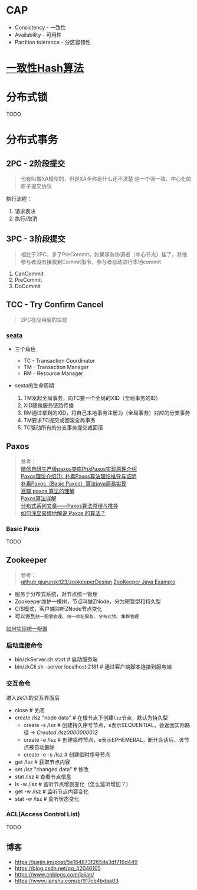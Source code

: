 # CAP
- Consistency - 一致性
- Availability - 可用性
- Partition tolerance - 分区容错性

# [一致性Hash算法](https://juejin.im/post/6856278390107078663)

# 分布式锁
TODO

# 分布式事务
## 2PC - 2阶段提交
> 也有叫做XA模型的，但是XA全称是什么还不清楚
> 是一个强一致、中心化的原子提交协议

执行流程：
1. 请求表决
2. 执行/取消

## 3PC - 3阶段提交
> 相比于2PC，多了PreCommit，如果事务协调者（中心节点）挂了，其他参与者没有接收到Commit指令，参与者自动进行本地commit
1. CanCommit
2. PreCommit
3. DoCommit

## TCC - Try Confirm Cancel
> 2PC在应用层的实现
### [seata](https://github.com/seata/seata)
- 三个角色
  - TC - Transaction Coordinator
  - TM - Transaction Manager
  - RM - Resource Manager

- seata的生命周期
  1. TM发起全局事务，向TC要一个全局的XID（全局事务的ID）
  2. XID随微服务链路传播
  3. RM通过拿到的XID，将自己本地事务注册为（全局事务）对应的分支事务
  4. TM要求TC提交或回滚全局事务
  5. TC驱动所有的分支事务提交或回滚

## Paxos
> 参考：  
[微信自研生产级paxos类库PhxPaxos实现原理介绍](https://mp.weixin.qq.com/s?__biz=MzI4NDMyNTU2Mw==&mid=2247483695&idx=1&sn=91ea422913fc62579e020e941d1d059e#rd)  
[Paxos理论介绍(1): 朴素Paxos算法理论推导与证明](https://zhuanlan.zhihu.com/p/21438357)  
[朴素Paxos（Basic Paxos）算法java简易实现](https://my.oschina.net/u/2541538/blog/807185)  
[豆瓣 paxos 算法的理解](https://www.douban.com/note/525598913/)  
[Paxos算法详解](https://zhuanlan.zhihu.com/p/31780743)  
[分布式系列文章——Paxos算法原理与推导](https://www.cnblogs.com/linbingdong/p/6253479.html)  
[如何浅显易懂地解说 Paxos 的算法？](https://www.zhihu.com/question/19787937)  

### Basic Paxis
TODO


## Zookeeper
> 参考：  
[github qiurunze123/zookeeperDesign](https://github.com/qiurunze123/zookeeperDesign)
[ZooKeeper Java Example](https://zookeeper.apache.org/doc/current/javaExample.html#sc_completeSourceCode)

- 服务于分布式系统，对节点统一管理
- Zookeeper维护一棵树，节点叫做ZNode，分为短暂型和持久型
- C/S模式，客户端监听ZNode节点变化
- 可以做到`统一配置管理`、`统一命名服务`、`分布式锁`、`集群管理`

[如何实现统一配置](https://blog.csdn.net/u011320740/article/details/78742625)

### 启动连接命令
- bin/zkServer.sh start # 启动服务端
- bin/zkCli.sh -server localhost:2181 # 通过客户端脚本连接到服务端

### 交互命令
进入zkCli的交互界面后
- close # 关闭
- create /lsz "node data" # 在根节点下创建`lsz`节点，默认为持久型
  - create -s /lsz # 创建持久序号节点，s表示SEQUENTIAL，会返回实际路径 -> *Created /lsz0000000012*
  - create -e /lsz # 创建临时节点，e表示EPHEMERAL，断开会话后，该节点被自动删除
  - create -e -s /lsz # 创建临时序号节点
- get /lsz # 获取节点内容
- set /lsz "changed data" # 修改
- stat /lsz # 查看节点信息
- ls -w /lsz # 监听节点增删变化（怎么监听增加？）
- get -w /lsz # 监听节点内容变化
- stat -w /lsz # 监听状态变化

### ACL(Access Control List)
TODO



## 博客
- https://juejin.im/post/5e184673f265da3df716d449
- https://blog.csdn.net/qq_42046105
- https://www.cnblogs.com/jajian/
- https://www.jianshu.com/p/917cb4bdaa03